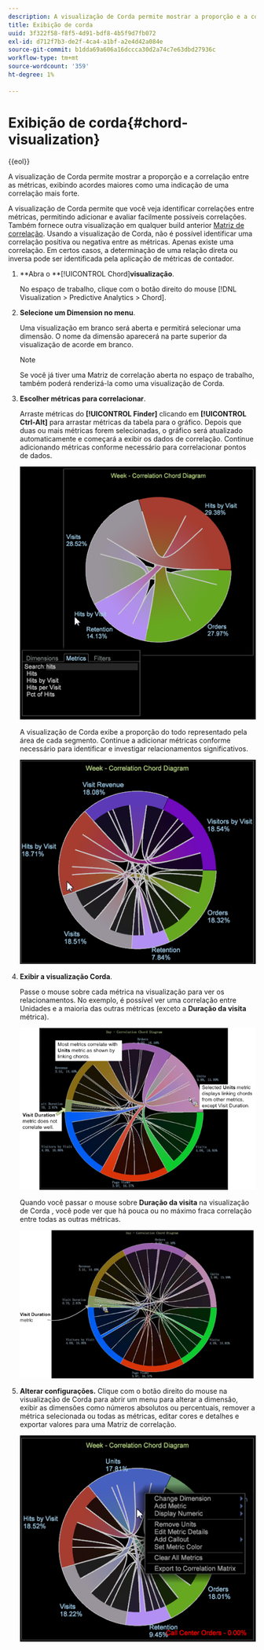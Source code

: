 ```yaml
---
description: A visualização de Corda permite mostrar a proporção e a correlação entre as métricas, exibindo acordes maiores como uma indicação de uma correlação mais forte.
title: Exibição de corda
uuid: 3f322f58-f8f5-4d91-bdf8-4b5f9d7fb072
exl-id: d712f7b3-de2f-4ca4-a1bf-a2e4d42a084e
source-git-commit: b1dda69a606a16dccca30d2a74c7e63dbd27936c
workflow-type: tm+mt
source-wordcount: '359'
ht-degree: 1%

---
```


# Exibição de corda{#chord-visualization}

{{eol}}

A visualização de Corda permite mostrar a proporção e a correlação entre as métricas, exibindo acordes maiores como uma indicação de uma correlação mais forte.

A visualização de Corda permite que você veja identificar correlações entre métricas, permitindo adicionar e avaliar facilmente possíveis correlações. Também fornece outra visualização em qualquer build anterior [Matriz de correlação](https://experienceleague.adobe.com/docs/data-workbench/using/client/analysis-visualizations/correlation-analysis/c-correlation-analysis.html). Usando a visualização de Corda, não é possível identificar uma correlação positiva ou negativa entre as métricas. Apenas existe uma correlação. Em certos casos, a determinação de uma relação direta ou inversa pode ser identificada pela aplicação de métricas de contador.

1. **Abra o **[!UICONTROL Chord]**visualização**.

   No espaço de trabalho, clique com o botão direito do mouse [!DNL Visualization > Predictive Analytics > Chord].

1. **Selecione um Dimension no menu**.

   Uma visualização em branco será aberta e permitirá selecionar uma dimensão. O nome da dimensão aparecerá na parte superior da visualização de acorde em branco.

   >[!NOTE]
   >
   >Se você já tiver uma Matriz de correlação aberta no espaço de trabalho, também poderá renderizá-la como uma visualização de Corda.

1. **Escolher métricas para correlacionar**.

   Arraste métricas do **[!UICONTROL Finder]** clicando em **[!UICONTROL Ctrl-Alt]** para arrastar métricas da tabela para o gráfico. Depois que duas ou mais métricas forem selecionadas, o gráfico será atualizado automaticamente e começará a exibir os dados de correlação. Continue adicionando métricas conforme necessário para correlacionar pontos de dados.

   ![](assets/chord_drag_metric.png)

   A visualização de Corda exibe a proporção do todo representado pela área de cada segmento. Continue a adicionar métricas conforme necessário para identificar e investigar relacionamentos significativos.

   ![](assets/chord_selected.png)

1. **Exibir a visualização Corda**.

   Passe o mouse sobre cada métrica na visualização para ver os relacionamentos. No exemplo, é possível ver uma correlação entre Unidades e a maioria das outras métricas (exceto a **Duração da visita** métrica).

   ![](assets/chord_visualization_1.png)

   Quando você passar o mouse sobre **Duração da visita** na visualização de Corda , você pode ver que há pouca ou no máximo fraca correlação entre todas as outras métricas.

   ![](assets/chord_visualization_2.png)

1. **Alterar configurações.** Clique com o botão direito do mouse na visualização de Corda para abrir um menu para alterar a dimensão, exibir as dimensões como números absolutos ou percentuais, remover a métrica selecionada ou todas as métricas, editar cores e detalhes e exportar valores para uma Matriz de correlação.

   ![](assets/chord_menu.png)
